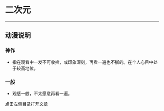 # 二次元
---
## **动漫说明**
### **神作**
- 指在观看中一发不可收拾，或印象深刻，再看一遍也不腻的。在个人心目中处于较高地位。
### **一般**
- 观感一般，不太愿意再看一遍。

点击左侧目录打开文章